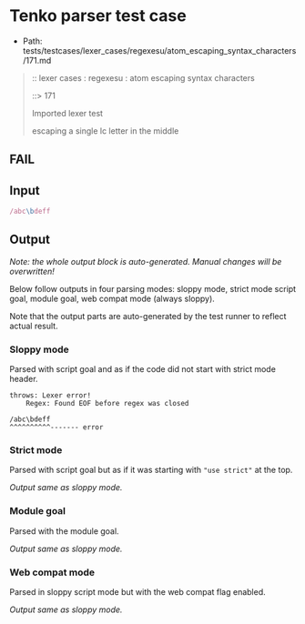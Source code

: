 # Tenko parser test case

- Path: tests/testcases/lexer_cases/regexesu/atom_escaping_syntax_characters/171.md

> :: lexer cases : regexesu : atom escaping syntax characters
>
> ::> 171
>
> Imported lexer test
>
> escaping a single lc letter in the middle

## FAIL

## Input

`````js
/abc\bdeff
`````

## Output

_Note: the whole output block is auto-generated. Manual changes will be overwritten!_

Below follow outputs in four parsing modes: sloppy mode, strict mode script goal, module goal, web compat mode (always sloppy).

Note that the output parts are auto-generated by the test runner to reflect actual result.

### Sloppy mode

Parsed with script goal and as if the code did not start with strict mode header.

`````
throws: Lexer error!
    Regex: Found EOF before regex was closed

/abc\bdeff
^^^^^^^^^^------- error
`````

### Strict mode

Parsed with script goal but as if it was starting with `"use strict"` at the top.

_Output same as sloppy mode._

### Module goal

Parsed with the module goal.

_Output same as sloppy mode._

### Web compat mode

Parsed in sloppy script mode but with the web compat flag enabled.

_Output same as sloppy mode._
